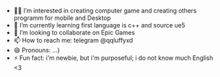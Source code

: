 - 🧑‍💻 I’m interested in creating computer game and creating others programm for mobile and Desktop
- 🌱 I’m currently learning first language is c++ and source ue5
- 💞️ I’m looking to collaborate on Epic Games
- 📫 How to reach me: telegram @qqluffyxd
- 😄 Pronouns: ...)
- ⚡ Fun fact: i'm newbie, but i'm purposeful; i do not know much English <3
